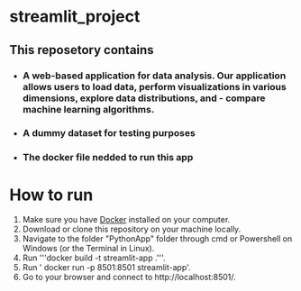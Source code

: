 # streamlit_project 
## This reposetory contains
- ### A web-based application for data analysis. Our application allows users to load data, perform visualizations in various dimensions, explore data distributions, and - compare machine learning algorithms.
- ### A dummy dataset for testing purposes
- ### The docker file nedded to run this app

# How to run
1. Make sure you have [Docker](https://www.docker.com/) installed on your computer.
2. Download or clone this repository on your machine locally.
3. Navigate to the folder "PythonApp" folder through cmd or Powershell on Windows (or the Terminal in Linux).
4.  Run '''docker build -t streamlit-app .'''.
5.  Run ' docker run -p 8501:8501 streamlit-app'.
6.  Go to your browser and connect to http://localhost:8501/.
   

